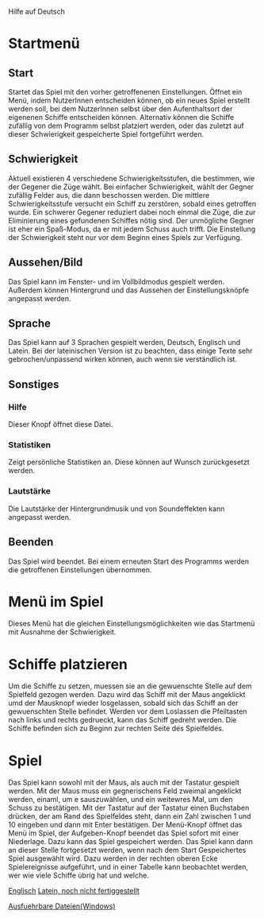 Hilfe auf Deutsch


# Startmenü
## Start
Startet das Spiel mit den vorher getroffenenen Einstellungen. Öffnet ein Menü, indem NutzerInnen entscheiden können, ob ein neues Spiel erstellt werden soll, bei dem NutzerInnen selbst über den Aufenthaltsort der eigenenen Schiffe entscheiden können.
Alternativ können die Schiffe zufällig von dem Programm selbst platziert werden, oder das zuletzt auf dieser Schwierigkeit gespeicherte Spiel fortgeführt werden.

## Schwierigkeit
Aktuell existieren 4 verschiedene Schwierigkeitsstufen, die bestimmen, wie der Gegener die Züge wählt. Bei einfacher Schwierigkeit, wählt der Gegner zufällig Felder aus, die dann beschossen werden. Die mittlere Schwierigkeitsstufe versucht ein Schiff zu zerstören, sobald eines getroffen wurde.
Ein schwerer Gegener reduziert dabei noch einmal die Züge, die zur Eliminierung eines gefundenen Schiffes nötig sind. Der unmögliche Gegner ist eher ein Spaß-Modus, da er mit jedem Schuss auch trifft.
Die Einstellung der Schwierigkeit steht nur vor dem Beginn eines Spiels zur Verfügung.

## Aussehen/Bild
Das Spiel kann im Fenster- und im Vollbildmodus gespielt werden. Außerdem können Hintergrund und das Aussehen der Einstellungsknöpfe angepasst werden.

## Sprache
Das Spiel kann auf 3 Sprachen gespielt werden, Deutsch, Englisch und Latein. Bei der lateinischen Version ist zu beachten, dass einige Texte sehr gebrochen/unpassend wirken können, auch wenn sie verständlich ist.

## Sonstiges
### Hilfe
Dieser Knopf öffnet diese Datei.
### Statistiken
Zeigt persönliche Statistiken an. Diese können auf Wunsch zurückgesetzt werden.
### Lautstärke
Die Lautstärke der Hintergrundmusik und von Soundeffekten kann angepasst werden.

## Beenden
Das Spiel wird beendet. Bei einem erneuten Start des Programms werden die getroffenen Einstellungen übernommen.

# Menü im Spiel
Dieses Menü hat die gleichen Einstellungsmöglichkeiten wie das Startmenü mit Ausnahme der Schwierigkeit.

# Schiffe platzieren
Um die Schiffe zu setzen, muessen sie an die gewuenschte Stelle auf dem Spielfeld gezogen werden. Dazu wird das Schiff mit der Maus angeklickt umd der Mausknopf wieder losgelassen, sobald sich das Schiff an der gewuenschten Stelle befindet. Werden vor dem Loslassen die Pfeiltasten nach links und rechts gedrueckt, kann das Schiff gedreht werden. Die Schiffe befinden sich zu Beginn zur rechten Seite des Spielfeldes.

# Spiel
Das Spiel kann sowohl mit der Maus, als auch mit der Tastatur gespielt werden. Mit der Maus muss ein gegnerischens Feld zweimal angeklickt werden, einaml, um e sauszuwählen, und ein weitewres Mal, um den Schuss zu bestätigen. 
Mit der Tastatur auf der Tastatur einen Buchstaben drücken, der am Rand des Spielfeldes steht, dann ein Zahl zwischen 1 und 10 eingeben und dann mit Enter bestätigen.
Der Menü-Knopf öffnet das Menü im Spiel, der Aufgeben-Knopf beendet das Spiel sofort mit einer Niederlage. Dazu kann das Spiel gespeichert werden. Das Spiel kann dann an dieser Stelle fortgesetzt werden, wenn nach dem Start Gespeichertes Spiel ausgewählt wird. 
Dazu werden in der rechten oberen Ecke Spielereignisse aufgeführt, und in einer Tabelle kann beobachtet werden, wer wie viele Schiffe übrig hat und welche.

[Englisch](https://github.com/airberlin1/schiffe_versenken/blob/master/help/HelpEnglishAlpha4.md)
[Latein, noch nicht fertiggestellt](https://github.com/airberlin1/schiffe_versenken/blob/master/help/AuxiliumLatinumAlpha4.md)

[Ausfuehrbare Dateien(Windows)](https://drive.google.com/drive/folders/1n1nREr9wTsSy-yhHl3U8TFUes2SZ59io)
